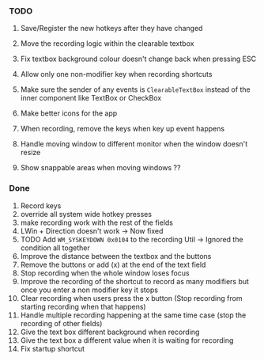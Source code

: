 ﻿### TODO

1. Save/Register the new hotkeys after they have changed

1. Move the recording logic within the clearable textbox
1. Fix textbox background colour doesn't change back when pressing ESC
1. Allow only one non-modifier key when recording shortcuts
1. Make sure the sender of any events is `ClearableTextBox` instead of the inner component like TextBox or CheckBox
1. Make better icons for the app
1. When recording, remove the keys when key up event happens
1. Handle moving window to different monitor when the window doesn't resize
1. Show snappable areas when moving windows ??



### Done
1. Record keys
2. override all system wide hotkey presses
3. make recording work with the rest of the fields
1. LWin + Direction doesn't work -> Now fixed
1. TODO Add `WM_SYSKEYDOWN 0x0104` to the recording Util -> Ignored the condition all together
1. Improve the distance between the textbox and the buttons
1. Remove the buttons or add (x) at the end of the text field
1. Stop recording when the whole window loses focus
1. Improve the recording of the shortcut to record as many modifiers but once you enter a non modifier key it stops
1. Clear recording when users press the x button (Stop recording from starting recording when that happens)
1. Handle multiple recording happening at the same time case (stop the recording of other fields)
1. Give the text box different background when recording
1. Give the text box a different value when it is waiting for recording
1. Fix startup shortcut